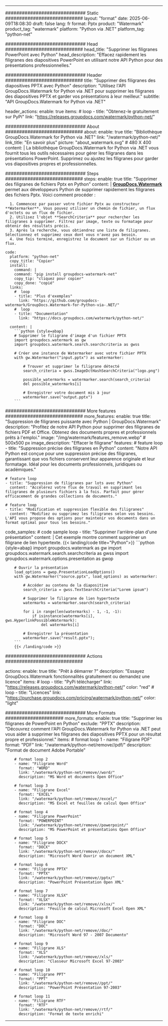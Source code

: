 
---
############################# Static ############################
layout: "format"
date:  2025-06-09T18:08:30
draft: false
lang: fr
format: Pptx
product: "Watermark"
product_tag: "watermark"
platform: "Python via .NET"
platform_tag: "python-net"

############################# Head ############################
head_title: "Supprimer les filigranes PowerPoint avec Python"
head_description: "Effacez rapidement les filigranes des diapositives PowerPoint en utilisant notre API Python pour des présentations professionnelles."

############################# Header ############################
title: "Supprimer des filigranes des diapositives PPTX avec Python" 
description: "Utilisez l'API GroupDocs.Watermark for Python via .NET pour supprimer les filigranes des diapositives PPTX et garder vos présentations à leur meilleur."
subtitle: "API GroupDocs.Watermark for Python via .NET" 

header_actions:
  enable: true
  items:
    #  loop
    - title: "Obtenez-le gratuitement sur PyPi"
      link: "https://releases.groupdocs.com/watermark/python-net/"
      
############################# About ############################
about:
    enable: true
    title: "Bibliothèque GroupDocs.Watermark for Python via .NET"
    link: "/watermark/python-net/"
    link_title: "En savoir plus"
    picture: "about_watermark.svg" # 480 X 400
    content: |
       La bibliothèque GroupDocs.Watermark for Python via .NET vous fournit tous les outils nécessaires pour gérer les filigranes dans les présentations PowerPoint. Supprimez ou ajustez les filigranes pour garder vos diapositives propres et professionnelles.

############################# Steps ############################
steps:
    enable: true
    title: "Supprimer des filigranes de fichiers Pptx en Python"
    content: |
      **[GroupDocs.Watermark](https://products.groupdocs.com/watermark/python-net/)** permet aux développeurs Python de supprimer rapidement les filigranes des fichiers Pptx. Voici comment procéder :
      
      1. Commencez par passer votre fichier Pptx au constructeur **Watermarker**. Vous pouvez utiliser un chemin de fichier, un flux d'octets ou un flux de fichier.
      2. Utilisez l'objet **SearchCriteria** pour rechercher les filigranes à supprimer. Filtrez par image, texte ou formatage pour obtenir des résultats précis.
      3. Après la recherche, vous obtiendrez une liste de filigranes. Sélectionnez et supprimez ceux dont vous n'avez pas besoin.
      4. Une fois terminé, enregistrez le document sur un fichier ou un flux.
   
    code:
      platform: "python-net"
      copy_title: "Copier"
      install:
        command: |
        command: "pip install groupdocs-watermark-net"
        copy_tip: "cliquez pour copier"
        copy_done: "copié"
      links:
        #  loop
        - title: "Plus d'exemples"
          link: "https://github.com/groupdocs-watermark/GroupDocs.Watermark-for-Python-via-.NET/"
        #  loop
        - title: "Documentation"
          link: "https://docs.groupdocs.com/watermark/python-net/"
          
      content: |
        ```python {style=abap}
        # Supprimer le filigrane d'image d'un fichier PPTX
        import groupdocs.watermark as gw
        import groupdocs.watermark.search.searchcriteria as gwss

        # Créer une instance de Watermarker avec votre fichier PPTX
        with gw.Watermarker("input.pptx") as watermarker:

            # Trouver et supprimer le filigrane détecté
            search_criteria = gwss.ImageDctHashSearchCriteria("logo.png")

            possible_watermarks = watermarker.search(search_criteria)
            del possible_watermarks[i]

            # Enregistrer votre document mis à jour
            watermarker.save("output.pptx")
        ```  

############################# More features ############################
more_features:
  enable: true
  title: "Suppression de filigranes puissante avec Python | GroupDocs.Watermark"
  description: "Profitez de notre API Python pour supprimer des filigranes de fichiers PDF et Office. Obtenez des documents propres et professionnels prêts à l'emploi."
  image: "/img/watermark/features_remove.webp" # 500x500 px
  image_description: "Effacer le filigrane"
  features:
    # feature loop
    - title: "Suppression précise des filigranes en Python"
      content: "Notre API Python est conçue pour une suppression précise des filigranes, garantissant que vos fichiers conservent leur apparence originale et leur formatage. Idéal pour les documents professionnels, juridiques ou académiques."

    # feature loop
    - title: "Suppression de filigranes par lots avec Python"
      content: "Accélérez votre flux de travail en supprimant les filigranes de plusieurs fichiers à la fois. Parfait pour gérer efficacement de grandes collections de documents."

    # feature loop
    - title: "Modification et suppression flexible des filigranes"
      content: "Modifiez ou supprimez les filigranes selon vos besoins. L'API vous propose des options pour maintenir vos documents dans un format optimal pour tous les besoins."
      
  code_samples:
    # code sample loop
    - title: "Supprimer l'arrière-plan d'une présentation"
      content: |
        Cet exemple montre comment supprimer un filigrane de lien hypertexte.
        {{< landing/code title="Python">}}
        ```python {style=abap}
        import groupdocs.watermark as gw
        import groupdocs.watermark.search.searchcriteria as gwss
        import groupdocs.watermark.options.presentation as gwop

        # Ouvrir la présentation
        load_options = gwop.PresentationLoadOptions()
        with gw.Watermarker("source.pptx", load_options) as watermarker:

            # Accéder au contenu de la diapositive
            search_criteria = gwss.TextSearchCriteria("Lorem ipsum")

            # Supprimer le filigrane de lien hypertexte
            watermarks = watermarker.search(search_criteria)

            for i in range(len(watermarks) - 1, -1, -1):
                if isinstance(watermarks[i], gws.HyperlinkPossibleWatermark):
                    del watermarks[i]

            # Enregistrer la présentation
            watermarker.save("result.pptx");
        ```
        {{< /landing/code >}}


############################# Actions ############################

actions:
  enable: true
  title: "Prêt à démarrer ?"
  description: "Essayez GroupDocs.Watermark fonctionnalités gratuitement ou demandez une licence"
  items:
    #  loop
    - title: "PyPi télécharger"
      link: "https://releases.groupdocs.com/watermark/python-net/"
      color: "red"
        #  loop
    - title: "Licences"
      link: "https://purchase.groupdocs.com/pricing/watermark/python-net/"
      color: "light"


############################# More Formats #####################
more_formats:
    enable: true
    title: "Supprimer les filigranes de PowerPoint en Python"
    exclude: "PPTX"
    description: "Découvrez comment l'API GroupDocs.Watermark for Python via .NET peut vous aider à supprimer les filigranes des diapositives PPTX pour un résultat propre et professionnel."
    items: 
        # format loop 1
        - name: "Filigrane PDF"
          format: "PDF"
          link: "/watermark/python-net/remove//pdf/"
          description: "Format de document Adobe Portable"

        # format loop 2
        - name: "Filigrane Word"
          format: "WORD"
          link: "/watermark/python-net/remove//word/"
          description: "MS Word et documents Open Office"
          
        # format loop 3
        - name: "Filigrane Excel"
          format: "EXCEL"
          link: "/watermark/python-net/remove//excel/"
          description: "MS Excel et feuilles de calcul Open Office"

        # format loop 4
        - name: "Filigrane PowerPoint"
          format: "POWERPOINT"
          link: "/watermark/python-net/remove//powerpoint/"
          description: "MS PowerPoint et présentations Open Office"

        # format loop 5
        - name: "Filigrane DOCX"
          format: "DOCX"
          link: "/watermark/python-net/remove//docx/"
          description: "Microsoft Word Ouvrir un document XML"
          
        # format loop 6
        - name: "Filigrane PPTX"
          format: "PPTX"
          link: "/watermark/python-net/remove//pptx/"
          description: "PowerPoint Présentation Open XML"
          
        # format loop 7
        - name: "Filigrane XLSX"
          format: "XLSX"
          link: "/watermark/python-net/remove//xlsx/"
          description: "Feuille de calcul Microsoft Excel Open XML"

        # format loop 8
        - name: "Filigrane DOC"
          format: "DOC"
          link: "/watermark/python-net/remove//doc/"
          description: "Microsoft Word 97 - 2007 Documento"

        # format loop 9
        - name: "Filigrane XLS"
          format: "XLS"
          link: "/watermark/python-net/remove//xls/"
          description: "Classeur Microsoft Excel 97-2003"

        # format loop 10
        - name: "Filigrane PPT"
          format: "PPT"
          link: "/watermark/python-net/remove//ppt/"
          description: "PowerPoint Présentation 97-2003"

        # format loop 11
        - name: "Filigrane RTF"
          format: "RTF"
          link: "/watermark/python-net/remove//rtf/"
          description: "Format de texte enrichi"

---